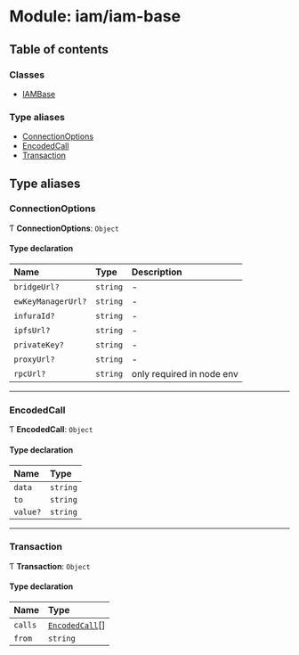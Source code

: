 # Module: iam/iam-base

## Table of contents

### Classes

- [IAMBase](../classes/iam_iam_base.IAMBase.md)

### Type aliases

- [ConnectionOptions](iam_iam_base.md#connectionoptions)
- [EncodedCall](iam_iam_base.md#encodedcall)
- [Transaction](iam_iam_base.md#transaction)

## Type aliases

### ConnectionOptions

Ƭ **ConnectionOptions**: `Object`

#### Type declaration

| Name | Type | Description |
| :------ | :------ | :------ |
| `bridgeUrl?` | `string` | - |
| `ewKeyManagerUrl?` | `string` | - |
| `infuraId?` | `string` | - |
| `ipfsUrl?` | `string` | - |
| `privateKey?` | `string` | - |
| `proxyUrl?` | `string` | - |
| `rpcUrl?` | `string` | only required in node env |

___

### EncodedCall

Ƭ **EncodedCall**: `Object`

#### Type declaration

| Name | Type |
| :------ | :------ |
| `data` | `string` |
| `to` | `string` |
| `value?` | `string` |

___

### Transaction

Ƭ **Transaction**: `Object`

#### Type declaration

| Name | Type |
| :------ | :------ |
| `calls` | [`EncodedCall`](iam_iam_base.md#encodedcall)[] |
| `from` | `string` |
